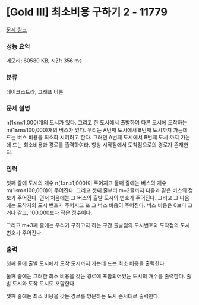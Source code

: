 # [Gold III] 최소비용 구하기 2 - 11779 

[문제 링크](https://www.acmicpc.net/problem/11779) 

### 성능 요약

메모리: 60580 KB, 시간: 356 ms

### 분류

데이크스트라, 그래프 이론

### 문제 설명

<p>n(1≤n≤1,000)개의 도시가 있다. 그리고 한 도시에서 출발하여 다른 도시에 도착하는 m(1≤m≤100,000)개의 버스가 있다. 우리는 A번째 도시에서 B번째 도시까지 가는데 드는 버스 비용을 최소화 시키려고 한다. 그러면 A번째 도시에서 B번째 도시 까지 가는데 드는 최소비용과 경로를 출력하여라. 항상 시작점에서 도착점으로의 경로가 존재한다.</p>

### 입력 

 <p>첫째 줄에 도시의 개수 n(1≤n≤1,000)이 주어지고 둘째 줄에는 버스의 개수 m(1≤m≤100,000)이 주어진다. 그리고 셋째 줄부터 m+2줄까지 다음과 같은 버스의 정보가 주어진다. 먼저 처음에는 그 버스의 출발 도시의 번호가 주어진다. 그리고 그 다음에는 도착지의 도시 번호가 주어지고 또 그 버스 비용이 주어진다. 버스 비용은 0보다 크거나 같고, 100,000보다 작은 정수이다.</p>

<p>그리고 m+3째 줄에는 우리가 구하고자 하는 구간 출발점의 도시번호와 도착점의 도시번호가 주어진다.</p>

### 출력 

 <p>첫째 줄에 출발 도시에서 도착 도시까지 가는데 드는 최소 비용을 출력한다.</p>

<p>둘째 줄에는 그러한 최소 비용을 갖는 경로에 포함되어있는 도시의 개수를 출력한다. 출발 도시와 도착 도시도 포함한다.</p>

<p>셋째 줄에는 최소 비용을 갖는 경로를 방문하는 도시 순서대로 출력한다.</p>

